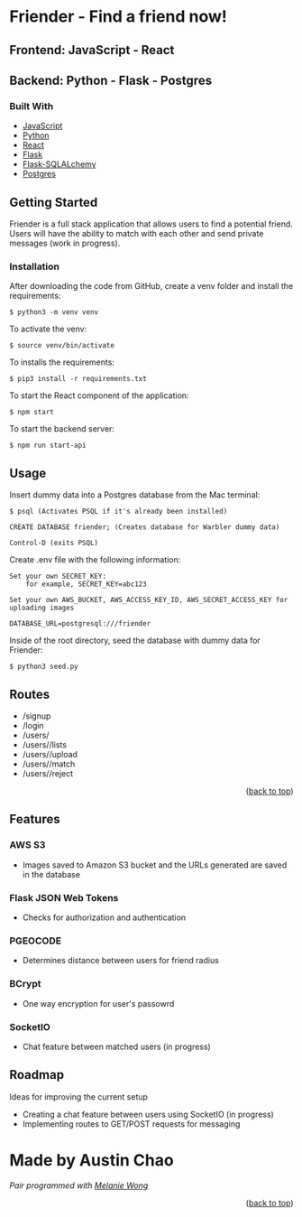 <div id="top"></div>


<!-- ABOUT THE PROJECT -->
# Friender - Find a friend now!
## Frontend: JavaScript - React
## Backend: Python - Flask - Postgres

<!-- Built with -->
### Built With
* [JavaScript](https://developer.mozilla.org/en-US/docs/Web/JavaScript)
* [Python](https://docs.python.org/3/)
* [React](https://reactjs.org/docs/getting-started.html)
* [Flask](https://flask.palletsprojects.com/en/2.1.x/)
* [Flask-SQLALchemy](https://flask-sqlalchemy.palletsprojects.com/en/2.x/)
* [Postgres](https://www.postgresql.org/docs/current/app-psql.html)


<!-- GETTING STARTED -->
## Getting Started

Friender is a full stack application that allows users to find a potential friend. Users will have the ability to match with each other and send private messages (work in progress).


### Installation

After downloading the code from GitHub, create a venv folder and install the requirements:

    $ python3 -m venv venv

To activate the venv:

    $ source venv/bin/activate

To installs the requirements:

    $ pip3 install -r requirements.txt

To start the React component of the application:

    $ npm start

To start the backend server:

    $ npm run start-api

## Usage

Insert dummy data into a Postgres database from the Mac terminal:

    $ psql (Activates PSQL if it's already been installed)

    CREATE DATABASE friender; (Creates database for Warbler dummy data)

    Control-D (exits PSQL)

Create .env file with the following information:

    Set your own SECRET_KEY:
        for example, SECRET_KEY=abc123

    Set your own AWS_BUCKET, AWS_ACCESS_KEY_ID, AWS_SECRET_ACCESS_KEY for uploading images

    DATABASE_URL=postgresql:///friender


Inside of the root directory, seed the database with dummy data for Friender:

    $ python3 seed.py



<!-- Routes -->
## Routes

- /signup
- /login
- /users/<username>
- /users/<username>/lists
- /users/<username>/upload
- /users/<username>/match
- /users/<username>/reject


<p align="right">(<a href="#top">back to top</a>)</p>

<!-- Features -->
## Features

### AWS S3
- Images saved to Amazon S3 bucket and the URLs generated are saved in the database
### Flask JSON Web Tokens
- Checks for authorization and authentication
### PGEOCODE
- Determines distance between users for friend radius
### BCrypt
- One way encryption for user's passowrd
### SocketIO
- Chat feature between matched users (in progress)


<!-- ROADMAP -->
## Roadmap

Ideas for improving the current setup

- Creating a chat feature between users using SocketIO (in progress)
- Implementing routes to GET/POST requests for messaging


# Made by Austin Chao
*Pair programmed with [Melanie Wong](https://github.com/melawong)*

<p align="right">(<a href="#top">back to top</a>)</p>


